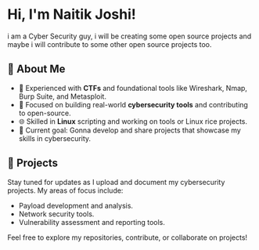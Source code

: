 # Hi, I'm Naitik Joshi!

i am a Cyber Security guy, i will be creating some open source projects and maybe i will contribute to some other open source projects too.

## 🌟 About Me
- 🧩 Experienced with **CTFs** and foundational tools like Wireshark, Nmap, Burp Suite, and Metasploit.
- 🚀 Focused on building real-world **cybersecurity tools** and contributing to open-source.
- 🌐 Skilled in **Linux** scripting and working on tools or Linux rice projects.
- 🎯 Current goal: Gonna develop and share projects that showcase my skills in cybersecurity.

## 🔧 Projects
Stay tuned for updates as I upload and document my cybersecurity projects. My areas of focus include:
- Payload development and analysis.
- Network security tools.
- Vulnerability assessment and reporting tools.

Feel free to explore my repositories, contribute, or collaborate on projects!
